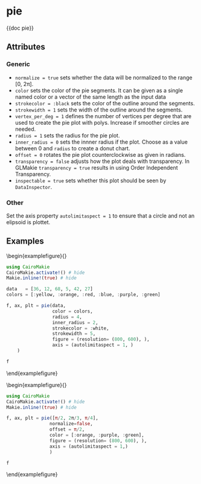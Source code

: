 # pie

{{doc pie}}



## Attributes

### Generic

- `normalize = true` sets whether the data will be normalized to the range [0, 2π]. 
- `color` sets the color of the pie segments. It can be given as a single named color or a vector of the same length as the input data
- `strokecolor = :black` sets the color of the outline around the segments.
- `strokewidth = 1` sets the width of the outline around the segments.
- `vertex_per_deg = 1` defines the number of vertices per degree that are used to create the pie plot with polys. Increase if smoother circles are needed.
- `radius = 1` sets the radius for the pie plot.
- `inner_radius = 0` sets the innner radius if the plot. Choose as a value between 0 and `radius` to create a donut chart.
- `offset = 0` rotates the pie plot counterclockwise as given in radians.
- `transparency = false` adjusts how the plot deals with transparency.
In GLMakie `transparency = true` results in using Order Independent Transparency.
- `inspectable = true` sets whether this plot should be seen by `DataInspector`.

### Other

Set the axis property `autolimitaspect = 1` to ensure that a circle and not an elipsoid is plottet. 

## Examples

\begin{examplefigure}{}
```julia
using CairoMakie
CairoMakie.activate!() # hide
Makie.inline!(true) # hide

data   = [36, 12, 68, 5, 42, 27]
colors = [:yellow, :orange, :red, :blue, :purple, :green]

f, ax, plt = pie(data, 
                 color = colors,
                 radius = 4, 
                 inner_radius = 2,
                 strokecolor = :white,
                 strokewidth = 5, 
                 figure = (resolution= (800, 600), ), 
                 axis = (autolimitaspect = 1, ) 
    )

f 
```
\end{examplefigure}


\begin{examplefigure}{}
```julia
using CairoMakie
CairoMakie.activate!() # hide
Makie.inline!(true) # hide

f, ax, plt = pie([π/2, 2π/3, π/4],
                normalize=false,
                offset = π/2,
                color = [:orange, :purple, :green],
                figure = (resolution= (800, 600), ),
                axis = (autolimitaspect = 1,)
                )

f                
```
\end{examplefigure}
